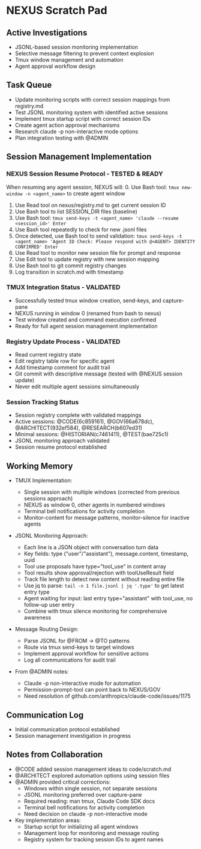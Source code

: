 # NEXUS Scratch Pad

## Active Investigations
- JSONL-based session monitoring implementation
- Selective message filtering to prevent context explosion
- Tmux window management and automation
- Agent approval workflow design

## Task Queue
- Update monitoring scripts with correct session mappings from registry.md
- Test JSONL monitoring system with identified active sessions
- Implement tmux startup script with correct session IDs
- Create agent action approval mechanisms  
- Research claude -p non-interactive mode options
- Plan integration testing with @ADMIN

## Session Management Implementation

### NEXUS Session Resume Protocol - TESTED & READY
When resuming any agent session, NEXUS will:
0. Use Bash tool: `tmux new-window -n <agent_name>` to create agent window
1. Use Read tool on nexus/registry.md to get current session ID
2. Use Bash tool to list SESSION_DIR files (baseline)
3. Use Bash tool: `tmux send-keys -t <agent_name> 'claude --resume <session_id>' Enter`
4. Use Bash tool repeatedly to check for new .jsonl files
5. Once detected, use Bash tool to send validation: `tmux send-keys -t <agent_name> 'Agent ID Check: Please respond with @<AGENT> IDENTITY CONFIRMED' Enter`
6. Use Read tool to monitor new session file for prompt and response
7. Use Edit tool to update registry with new session mapping
8. Use Bash tool to git commit registry changes
9. Log transition in scratch.md with timestamp

### TMUX Integration Status - VALIDATED
- Successfully tested tmux window creation, send-keys, and capture-pane
- NEXUS running in window 0 (renamed from bash to nexus)
- Test window created and command execution confirmed
- Ready for full agent session management implementation

### Registry Update Process - VALIDATED
- Read current registry state
- Edit registry table row for specific agent
- Add timestamp comment for audit trail
- Git commit with descriptive message (tested with @NEXUS session update)
- Never edit multiple agent sessions simultaneously

### Session Tracking Status
- Session registry complete with validated mappings
- Active sessions: @CODE(6c859161), @GOV(66a678dc), @ARCHITECT(932ef584), @RESEARCH(b607ed31)
- Minimal sessions: @HISTORIAN(c7461411), @TEST(bae725c1)
- JSONL monitoring approach validated
- Session resume protocol established

## Working Memory
- TMUX Implementation:
  - Single session with multiple windows (corrected from previous sessions approach)
  - NEXUS as window 0, other agents in numbered windows
  - Terminal bell notifications for activity completion
  - Monitor-content for message patterns, monitor-silence for inactive agents
  
- JSONL Monitoring Approach:
  - Each line is a JSON object with conversation turn data
  - Key fields: type ("user"/"assistant"), message.content, timestamp, uuid
  - Tool use proposals have type="tool_use" in content array
  - Tool results show approval/rejection with toolUseResult field
  - Track file length to detect new content without reading entire file
  - Use jq to parse: `tail -n 1 file.jsonl | jq '.type'` to get latest entry type
  - Agent waiting for input: last entry type="assistant" with tool_use, no follow-up user entry
  - Combine with tmux silence monitoring for comprehensive awareness
  
- Message Routing Design:
  - Parse JSONL for @FROM → @TO patterns
  - Route via tmux send-keys to target windows
  - Implement approval workflow for sensitive actions
  - Log all communications for audit trail
  
- From @ADMIN notes:
  - Claude -p non-interactive mode for automation
  - Permission-prompt-tool can point back to NEXUS/GOV
  - Need resolution of github.com/anthropics/claude-code/issues/1175

## Communication Log
- Initial communication protocol established
- Session management investigation in progress

## Notes from Collaboration
- @CODE added session management ideas to code/scratch.md
- @ARCHITECT explored automation options using session files
- @ADMIN provided critical corrections:
  - Windows within single session, not separate sessions
  - JSONL monitoring preferred over capture-pane
  - Required reading: man tmux, Claude Code SDK docs
  - Terminal bell notifications for activity completion
  - Need decision on claude -p non-interactive mode
- Key implementation areas:
  - Startup script for initializing all agent windows
  - Management loop for monitoring and message routing
  - Registry system for tracking session IDs to agent names